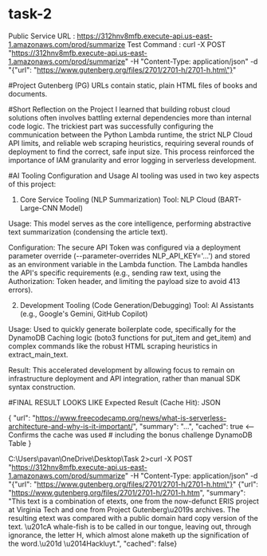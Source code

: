 # task-2

Public Service URL : https://312hnv8mfb.execute-api.us-east-1.amazonaws.com/prod/summarize
Test Command : curl -X POST "https://312hnv8mfb.execute-api.us-east-1.amazonaws.com/prod/summarize" -H "Content-Type: application/json" -d "{\"url\": \"https://www.gutenberg.org/files/2701/2701-h/2701-h.htm\"}"

#Project Gutenberg (PG) URLs contain static, plain HTML files of books and documents. 


#Short Reflection on the Project
I learned that building robust cloud solutions often involves battling external dependencies more than internal code logic. The trickiest part was successfully configuring the communication between the Python Lambda runtime, the strict NLP Cloud API limits, and reliable web scraping heuristics, requiring several rounds of deployment to find the correct, safe input size. This process reinforced the importance of IAM granularity and error logging in serverless development.



#AI Tooling Configuration and Usage
AI tooling was used in two key aspects of this project:

1. Core Service Tooling (NLP Summarization)
Tool: NLP Cloud (BART-Large-CNN Model)

Usage: This model serves as the core intelligence, performing abstractive text summarization (condensing the article text).

Configuration: The secure API Token was configured via a deployment parameter override (--parameter-overrides NLP_API_KEY='...') and stored as an environment variable in the Lambda function. The Lambda handles the API's specific requirements (e.g., sending raw text, using the Authorization: Token header, and limiting the payload size to avoid 413 errors).

2. Development Tooling (Code Generation/Debugging)
Tool: AI Assistants (e.g., Google's Gemini, GitHub Copilot)

Usage: Used to quickly generate boilerplate code, specifically for the DynamoDB Caching logic (boto3 functions for put_item and get_item) and complex commands like the robust HTML scraping heuristics in extract_main_text.

Result: This accelerated development by allowing focus to remain on infrastructure deployment and API integration, rather than manual SDK syntax construction.





#FINAL RESULT LOOKS LIKE
Expected Result (Cache Hit):
JSON

{
  "url": "https://www.freecodecamp.org/news/what-is-serverless-architecture-and-why-is-it-important/",
  "summary": "...", 
  "cached": true   <-- Confirms the cache was used  # including the bonus challenge  DynamoDB Table
}



C:\Users\pavan\OneDrive\Desktop\Task 2>curl -X POST "https://312hnv8mfb.execute-api.us-east-1.amazonaws.com/prod/summarize" -H "Content-Type: application/json" -d "{\"url\": \"https://www.gutenberg.org/files/2701/2701-h/2701-h.htm\"}"
{"url": "https://www.gutenberg.org/files/2701/2701-h/2701-h.htm", "summary": "This text is a combination of etexts, one from the now-defunct ERIS project at Virginia Tech and one from Project Gutenberg\u2019s archives. The resulting etext was compared with a public domain hard copy version of the text. \u201cA whale-fish is to be called in our tongue, leaving out, through ignorance, the letter H, which almost alone maketh up the signification of the word.\u201d \u2014Hackluyt.", "cached": false}
